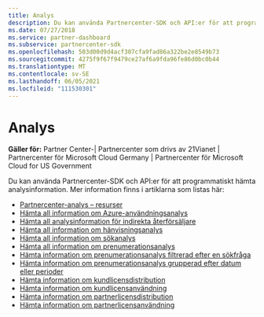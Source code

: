 ```yaml
---
title: Analys
description: Du kan använda Partnercenter-SDK och API:er för att programmatiskt hämta analysinformation. Mer information finns i artiklarna som listas här.
ms.date: 07/27/2018
ms.service: partner-dashboard
ms.subservice: partnercenter-sdk
ms.openlocfilehash: 503d00d9d4acf307cfa9fad86a322be2e8549b73
ms.sourcegitcommit: 4275f9f67f9479ce27af6a9fda96fe86d0bc0b44
ms.translationtype: MT
ms.contentlocale: sv-SE
ms.lasthandoff: 06/05/2021
ms.locfileid: "111530301"
---
```

# <a name="analytics"></a>Analys

**Gäller för:** Partner Center-| Partnercenter som drivs av 21Vianet | Partnercenter för Microsoft Cloud Germany | Partnercenter för Microsoft Cloud for US Government

Du kan använda Partnercenter-SDK och API:er för att programmatiskt hämta analysinformation. Mer information finns i artiklarna som listas här:

- [Partnercenter-analys – resurser](partner-center-analytics-resources.md)
- [Hämta all information om Azure-användningsanalys](get-all-azure-usage-analytics.md)
- [Hämta all analysinformation för indirekta återförsäljare](get-all-indirect-resellers-analytics.md)
- [Hämta all information om hänvisningsanalys](get-all-referrals-analytics.md)
- [Hämta all information om sökanalys](get-all-search-analytics.md)
- [Hämta all information om prenumerationsanalys](get-all-subscription-analytics.md)
- [Hämta information om prenumerationsanalys filtrerad efter en sökfråga](get-subscription-analytics-by-search-query.md)
- [Hämta information om prenumerationsanalys grupperad efter datum eller perioder](get-subscription-analytics-grouped-by-dates-or-terms.md)
- [Hämta information om kundlicensdistribution](get-customer-licenses-deployment-information.md)
- [Hämta information om kundlicensanvändning](get-customer-licenses-usage-information.md)
- [Hämta information om partnerlicensdistribution](get-partner-licenses-deployment-information.md)
- [Hämta information om partnerlicensanvändning](get-partner-licenses-usage-information.md)

